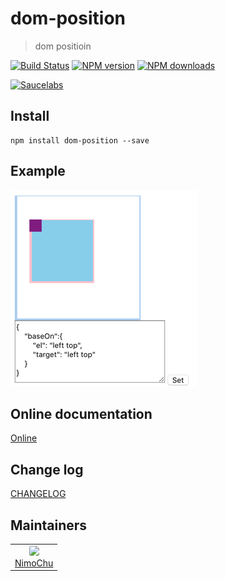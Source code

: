 # dom-position

> dom positioin

[![Build Status](https://api.travis-ci.org/onface/dom-position.svg)](https://travis-ci.org/onface/dom-position)
[![NPM version](https://img.shields.io/npm/v/dom-position.svg?style=flat)](https://npmjs.org/package/dom-position)
[![NPM downloads](http://img.shields.io/npm/dm/dom-position.svg?style=flat)](https://npmjs.org/package/dom-position)

[![Saucelabs](https://saucelabs.com/browser-matrix/dom-position.svg)](https://saucelabs.com/u/dom-position)

## Install

```shell
npm install dom-position --save
```

## Example

[![Preview](./example/preview.gif)](http://onface.github.io/dom-position/example)

## Online documentation

[Online](http://onface.github.io/dom-position)

## Change log

[CHANGELOG](./CHANGELOG.md)


## Maintainers

<table>
  <tbody>
    <tr>
      <td align="center">
        <a href="https://github.com/nimojs"><img width="150 height="150" src="https://github.com/nimojs.png?s=150" style="border-radius:.2em;" /></a>
        <br>
        <a href="https://github.com/nimojs">NimoChu</a>
      </td>
    <tr>
  <tbody>
</table>
